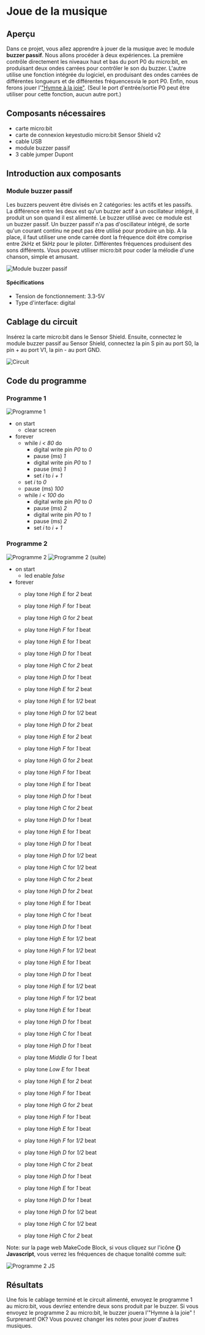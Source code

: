 # Joue de la musique

## Aperçu

Dans ce projet, vous allez apprendre à jouer de la musique avec le module **buzzer passif**. Nous allons procéder à deux expériences.
La première contrôle directement les niveaux haut et bas du port P0 du micro:bit, en produisant deux ondes carrées pour contrôler le son du buzzer.
L'autre utilise une fonction intégrée du logiciel, en produisant des ondes carrées de différentes longueurs et de différentes fréquencesvia le port P0. Enfin, nous ferons jouer l'["Hymne à la joie"](http://pianoletternote.com/beethoven-ode-to-joy-piano-letter-note/).
(Seul le port d'entrée/sortie P0 peut être utiliser pour cette fonction, aucun autre port.)

## Composants nécessaires

- carte micro:bit
- carte de connexion keyestudio micro:bit Sensor Shield v2
- cable USB
- module buzzer passif
- 3 cable jumper Dupont

## Introduction aux composants

### Module buzzer passif

Les buzzers peuvent être divisés en 2 catégories: les actifs et les passifs. La différence entre les deux est qu'un buzzer actif à un oscillateur intégré, il produit un son quand il est alimenté. Le buzzer utilisé avec ce module est un buzzer passif. Un buzzer passif n'a pas d'oscillateur intégré, de sorte qu'un courant continu ne peut pas être utilisé pour produire un bip. A la place, il faut utiliser une onde carrée dont la fréquence doit être comprise entre 2kHz et 5kHz pour le piloter. Différentes fréquences produisent des sons  différents. Vous pouvez utiliser micro:bit pour coder la mélodie d'une chanson, simple et amusant.

![Module buzzer passif](images/PassiveBuzzerModule.png)

#### Spécifications
- Tension de fonctionnement: 3.3-5V
- Type d'interface: digital

## Cablage du circuit
Insérez la carte micro:bit dans le Sensor Shield.
Ensuite, connectez le module buzzer passif au Sensor Shield, connectez la pin S pin au port S0, la pin + au port V1, la pin - au port GND.

![Circuit](images/PlayMusicCircuit.png)

## Code du programme

### Programme 1
![Programme 1](images/PlayMusicCode1.png)

- on start
  - clear screen
- forever
  - while *i < 80* do
    - digital write pin *P0* to *0*
    - pause (ms) *1*
    - digital write pin *P0* to *1*
    - pause (ms) *1*
    - set *i* to *i + 1*
  - set *i* to *0*
  - pause (ms) *100*
  - while *i < 100* do
    - digital write pin *P0* to *0*
    - pause (ms) *2*
    - digital write pin *P0* to *1*
    - pause (ms) *2*
    - set *i* to *i + 1*

### Programme 2

![Programme 2](images/PlayMusicCode2.png)
![Programme 2 (suite)](images/PlayMusicCode2b.png)

- on start
  - led enable *false*
- forever
  - play tone *High E* for *2* beat
  - play tone *High F* for *1* beat
  - play tone *High G* for *2* beat
  - play tone *High F* for *1* beat
  - play tone *High E* for *1* beat
  - play tone *High D* for *1* beat
  - play tone *High C* for *2* beat
  - play tone *High D* for *1* beat
  - play tone *High E* for *2* beat
  - play tone *High E* for *1/2* beat
  - play tone *High D* for *1/2* beat
  - play tone *High D* for *2* beat
  - play tone *High E* for *2* beat
  - play tone *High F* for *1* beat
  - play tone *High G* for *2* beat
  - play tone *High F* for *1* beat
  - play tone *High E* for *1* beat
  - play tone *High D* for *1* beat
  - play tone *High C* for *2* beat
  - play tone *High D* for *1* beat
  - play tone *High E* for *1* beat
  - play tone *High D* for *1* beat
  - play tone *High D* for *1/2* beat
  - play tone *High C* for *1/2* beat
  - play tone *High C* for *2* beat
  - play tone *High D* for *2* beat
  - play tone *High E* for *1* beat
  - play tone *High C* for *1* beat
  - play tone *High D* for *1* beat
  - play tone *High E* for *1/2* beat
  - play tone *High F* for *1/2* beat
  - play tone *High E* for *1* beat

  - play tone *High D* for *1* beat
  - play tone *High E* for *1/2* beat
  - play tone *High F* for *1/2* beat
  - play tone *High E* for *1* beat
  - play tone *High D* for *1* beat
  - play tone *High C* for *1* beat
  - play tone *High D* for *1* beat
  - play tone *Middle G* for *1* beat
  - play tone *Low E* for *1* beat
  - play tone *High E* for *2* beat
  - play tone *High F* for *1* beat
  - play tone *High G* for *2* beat
  - play tone *High F* for *1* beat
  - play tone *High E* for *1* beat
  - play tone *High F* for *1/2* beat
  - play tone *High D* for *1/2* beat
  - play tone *High C* for *2* beat
  - play tone *High D* for *1* beat
  - play tone *High E* for *1* beat
  - play tone *High D* for *1* beat
  - play tone *High D* for *1/2* beat
  - play tone *High C* for *1/2* beat
  - play tone *High C* for *2* beat

Note: sur la page web MakeCode Block, si vous cliquez sur l'icône **\{\} Javascript**, vous verrez les fréquences de chaque tonalité comme suit:

![Programme 2 JS](images/PlayMusicCode2JS.png)

## Résultats

Une fois le cablage terminé et le circuit alimenté, envoyez le programme 1 au micro:bit, vous devriez entendre deux sons produit par le buzzer.
Si vous envoyez le programme 2 au micro:bit, le buzzer jouera l'"Hymne à la joie" ! Surprenant!
OK? Vous pouvez changer les notes pour jouer d'autres musiques.
